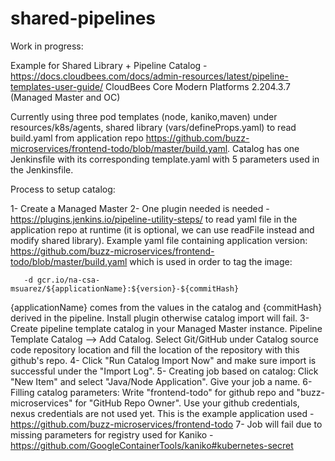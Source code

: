 # shared-pipelines
Work in progress:

Example for Shared Library + Pipeline Catalog - https://docs.cloudbees.com/docs/admin-resources/latest/pipeline-templates-user-guide/
CloudBees Core Modern Platforms 2.204.3.7 (Managed Master and OC)

Currently using three pod templates (node, kaniko,maven) under resources/k8s/agents, shared library (vars/defineProps.yaml) to read build.yaml from application repo https://github.com/buzz-microservices/frontend-todo/blob/master/build.yaml. Catalog  has one Jenkinsfile with its corresponding template.yaml with 5 parameters used in the Jenkinsfile.

Process to setup catalog:

1- Create a Managed Master
2- One plugin needed is needed - https://plugins.jenkins.io/pipeline-utility-steps/ to read yaml file in the application repo at runtime (it is optional, we can use readFile instead  and modify shared library). Example yaml file containing application version: https://github.com/buzz-microservices/frontend-todo/blob/master/build.yaml  which  is  used in order to tag the image:
       
       -d gcr.io/na-csa-msuarez/${applicationName}:${version}-${commitHash}
{applicationName} comes from the  values in the catalog and {commitHash} derived in the  pipeline.
Install plugin otherwise catalog import will fail.
3- Create pipeline template catalog in your Managed Master instance. Pipeline Template Catalog --> Add Catalog. Select Git/GitHub under Catalog source code repository location and fill the location of the repository with this github's repo.
4- Click "Run Catalog Import Now" and make sure import is successful under the "Import Log".
5- Creating job based on catalog: Click  "New Item" and select "Java/Node Application". Give your job a name.
6- Filling catalog parameters: Write "frontend-todo"  for github repo and "buzz-microservices" for "GitHub Repo Owner". Use your github credentials,  nexus credentials are not used yet. This is the example  application used -https://github.com/buzz-microservices/frontend-todo
7- Job will fail due to missing parameters for registry used  for Kaniko - https://github.com/GoogleContainerTools/kaniko#kubernetes-secret
